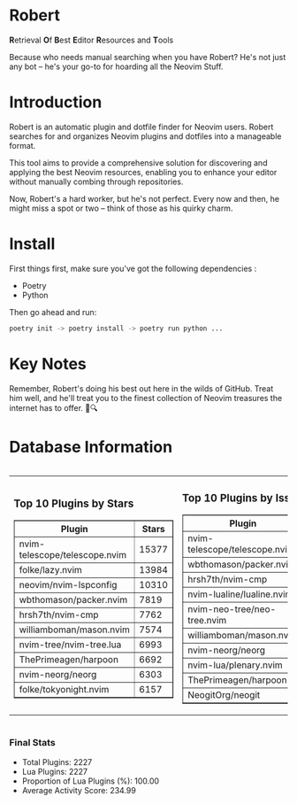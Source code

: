 # Robert

**R**etrieval
**O**f
**B**est
**E**ditor
**R**esources and
**T**ools

Because who needs manual searching when you have Robert?
He's not just any bot – he's your go-to for hoarding all the Neovim Stuff.

# Introduction
Robert is an automatic plugin and dotfile finder for Neovim users. Robert searches for and organizes Neovim plugins and dotfiles into a manageable format.

This tool aims to provide a comprehensive solution for discovering and applying the best Neovim resources, enabling you to enhance your editor without manually combing through repositories.

Now, Robert's a hard worker, but he's not perfect. Every now and then, he might miss a spot or two – think of those as his quirky charm. 

# Install
 First things first, make sure you've got the following dependencies :
  - Poetry 
  - Python 

Then go ahead and run:

```bash
poetry init -> poetry install -> poetry run python ...
```
# Key Notes

Remember, Robert's doing his best out here in the wilds of GitHub. Treat him well, and he'll treat you to the finest collection of Neovim treasures the internet has to offer. 🎩🔍


# Database Information

<div style='display:flex;flex-direction:row;justify-content:space-between;'><table><tr><td><h3>Top 10 Plugins by Stars</h3><table border="1"><tr><th>Plugin</th><th>Stars</th></tr><tr><td>nvim-telescope/telescope.nvim</td><td>15377</td></tr><tr><td>folke/lazy.nvim</td><td>13984</td></tr><tr><td>neovim/nvim-lspconfig</td><td>10310</td></tr><tr><td>wbthomason/packer.nvim</td><td>7819</td></tr><tr><td>hrsh7th/nvim-cmp</td><td>7762</td></tr><tr><td>williamboman/mason.nvim</td><td>7574</td></tr><tr><td>nvim-tree/nvim-tree.lua</td><td>6993</td></tr><tr><td>ThePrimeagen/harpoon</td><td>6692</td></tr><tr><td>nvim-neorg/neorg</td><td>6303</td></tr><tr><td>folke/tokyonight.nvim</td><td>6157</td></tr></table></td><td><h3>Top 10 Plugins by Issues</h3><table border="1"><tr><th>Plugin</th><th>Issues</th></tr><tr><td>nvim-telescope/telescope.nvim</td><td>360</td></tr><tr><td>wbthomason/packer.nvim</td><td>306</td></tr><tr><td>hrsh7th/nvim-cmp</td><td>273</td></tr><tr><td>nvim-lualine/lualine.nvim</td><td>221</td></tr><tr><td>nvim-neo-tree/neo-tree.nvim</td><td>217</td></tr><tr><td>williamboman/mason.nvim</td><td>187</td></tr><tr><td>nvim-neorg/neorg</td><td>172</td></tr><tr><td>nvim-lua/plenary.nvim</td><td>143</td></tr><tr><td>ThePrimeagen/harpoon</td><td>114</td></tr><tr><td>NeogitOrg/neogit</td><td>112</td></tr></table></td><td><h3>Top 10 Plugins by Forks</h3><table border="1"><tr><th>Plugin</th><th>Forks</th></tr><tr><td>neovim/nvim-lspconfig</td><td>2044</td></tr><tr><td>nvim-telescope/telescope.nvim</td><td>823</td></tr><tr><td>nvim-tree/nvim-tree.lua</td><td>606</td></tr><tr><td>nvim-lualine/lualine.nvim</td><td>462</td></tr><tr><td>folke/tokyonight.nvim</td><td>407</td></tr><tr><td>hrsh7th/nvim-cmp</td><td>384</td></tr><tr><td>ThePrimeagen/harpoon</td><td>363</td></tr><tr><td>folke/lazy.nvim</td><td>337</td></tr><tr><td>jackMort/ChatGPT.nvim</td><td>311</td></tr><tr><td>nvimdev/lspsaga.nvim</td><td>286</td></tr></table></td></tr></table></div>

### Final Stats
- Total Plugins: 2227
- Lua Plugins: 2227
- Proportion of Lua Plugins (%): 100.00
- Average Activity Score: 234.99

